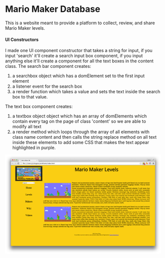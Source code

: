 # Mario Maker Database

This is a website meant to provide a platform to collect, review, and share Mario Maker levels.

#### UI Constructors
I made one UI component constructor that takes a string for input, if you input 'search' it'll create a search input box component, if you input anything else it'll create a component for all the text boxes in the content class.  The search bar component creates:

1. a searchbox object which has a domElement set to the first input element
2. a listener event for the search box
3. a render function which takes a value and sets the text inside the search box to that value.


The text box component creates:

1. a textbox object object which has an array of domElements which contain every tag on the page of class 'content' so we are able to modify all text
2. a render method which loops through the array of all elements with class name content and then calls the string replace method on all text inside these elements to add some CSS that makes the text appear highlighted in purple.


![Mario Maker](screen.png)
